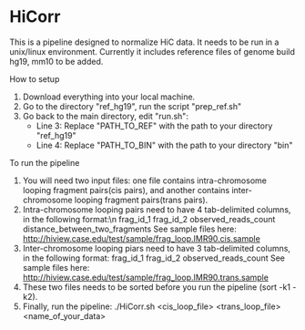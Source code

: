 # HiCorr
This is a pipeline designed to normalize HiC data. It needs to be run in a unix/linux environment. Currently it includes reference files of genome build hg19, mm10 to be added.

How to setup
1. Download everything into your local machine.
2. Go to the directory "ref_hg19", run the script "prep_ref.sh"
3. Go back to the main directory, edit "run.sh":
   - Line 3: Replace "PATH_TO_REF" with the path to your directory "ref_hg19"
   - Line 4: Replace "PATH_TO_BIN" with the path to your directory "bin"

To run the pipeline
1. You will need two input files: one file contains intra-chromosome looping fragment pairs(cis pairs), and another contains inter-chromosome looping fragment pairs(trans pairs).
2. Intra-chromosome looping pairs need to have 4 tab-delimited columns, in the following format:\n
    frag_id_1    frag_id_2    observed_reads_count    distance_between_two_fragments
    See sample files here: http://hiview.case.edu/test/sample/frag_loop.IMR90.cis.sample
3. Inter-chromosome looping piars need to have 3 tab-delimited columns, in the following format:
    frag_id_1    frag_id_2    observed_reads_count
    See sample files here: http://hiview.case.edu/test/sample/frag_loop.IMR90.trans.sample
4. These two files needs to be sorted before you run the pipeline (sort -k1 -k2).
5. Finally, run the pipeline:
./HiCorr.sh <cis_loop_file> <trans_loop_file> <name_of_your_data>
